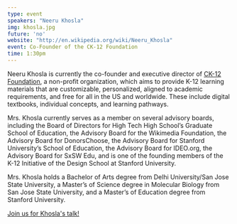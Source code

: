 ```yaml
---
type: event
speakers: "Neeru Khosla"
img: khosla.jpg
future: 'no'
website: "http://en.wikipedia.org/wiki/Neeru_Khosla"
event: Co-Founder of the CK-12 Foundation
time: 1:30pm
---
```

Neeru Khosla is currently the co-founder and executive director of [CK-12 Foundation](http://www.ck12.org/student/), a non-profit organization, which aims to provide K-12 learning materials that are customizable, personalized, aligned to academic requirements, and free for all in the US and worldwide. These include digital textbooks, individual concepts, and learning pathways.

Mrs. Khosla currently serves as a member on several advisory boards, including the Board of Directors for High Tech High School’s Graduate School of Education, the Advisory Board for the Wikimedia Foundation, the Advisory Board for DonorsChoose, the Advisory Board for Stanford University’s School of Education, the Advisory Board for IDEO.org, the Advisory Board for SxSW Edu, and is one of the founding members of the K-12 Initiative of the Design School at Stanford University.

Mrs. Khosla holds a Bachelor of Arts degree from Delhi University/San Jose State University, a Master’s of Science degree in Molecular Biology from San Jose State University, and a Master’s of Education degree from Stanford University.

<a href="http://dssgneerukhosla.eventbrite.com/" class="btn btn-huge btn-success btn-block btn-embossed">Join us for Khosla's talk!</a>
